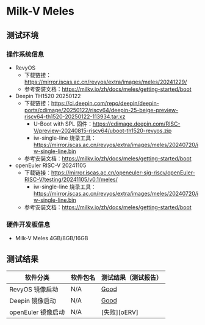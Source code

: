 # Milk-V Meles

## 测试环境

### 操作系统信息

- RevyOS
    - 下载链接：https://mirror.iscas.ac.cn/revyos/extra/images/meles/20241229/
    - 参考安装文档：https://milkv.io/zh/docs/meles/getting-started/boot
- Deepin TH1520 20250122
    - 下载链接：https://ci.deepin.com/repo/deepin/deepin-ports/cdimage/20250122/riscv64/deepin-25-beige-preview-riscv64-th1520-20250122-113934.tar.xz
      - U-Boot with SPL 固件：https://cdimage.deepin.com/RISC-V/preview-20240815-riscv64/uboot-th1520-revyos.zip
      - iw-single-line 烧录工具：https://mirror.iscas.ac.cn/revyos/extra/images/meles/20240720/iw-single-line.bin
    - 参考安装文档：https://milkv.io/zh/docs/meles/getting-started/boot
- openEuler RISC-V 20241105
    - 下载链接：https://mirror.iscas.ac.cn/openeuler-sig-riscv/openEuler-RISC-V/testing/20241105/v0.1/meles/
        - iw-single-line 烧录工具：https://mirror.iscas.ac.cn/revyos/extra/images/meles/20240720/iw-single-line.bin
    - 参考安装文档：https://milkv.io/zh/docs/meles/getting-started/boot


### 硬件开发板信息

- Milk-V Meles 4GB/8GB/16GB

## 测试结果

| 软件分类           | 软件包名 | 测试结果（测试报告） |
| ------------------ | -------- | -------------------- |
| RevyOS 镜像启动    | N/A      | [Good][RevyOS]       |
| Deepin 镜像启动    | N/A      | [Good][Deepin]       |
| openEuler 镜像启动 | N/A      | [失败][oERV]         |

[RevyOS]: ./RevyOS/README_zh.md
[Deepin]: ./Deepin/README_zh.md
[openEuler]: ./openEuler/README_zh.md